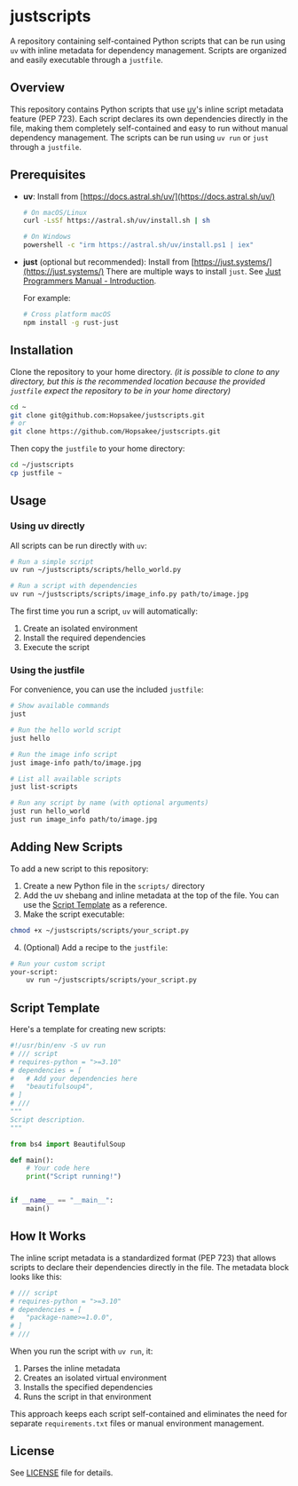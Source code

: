# justscripts

A repository containing self-contained Python scripts that can be run using `uv` with inline metadata for dependency management. Scripts are organized and easily executable through a `justfile`.

## Overview

This repository contains Python scripts that use [uv](https://docs.astral.sh/uv/)'s inline script metadata feature (PEP 723). Each script declares its own dependencies directly in the file, making them completely self-contained and easy to run without manual dependency management. The scripts can be run using `uv run` or `just` through a `justfile`.

## Prerequisites

- **uv**: Install from [https://docs.astral.sh/uv/](https://docs.astral.sh/uv/)
  ```bash
  # On macOS/Linux
  curl -LsSf https://astral.sh/uv/install.sh | sh
  
  # On Windows
  powershell -c "irm https://astral.sh/uv/install.ps1 | iex"
  ```

- **just** (optional but recommended): Install from [https://just.systems/](https://just.systems/)
  There are multiple ways to install `just`. See [Just Programmers Manual - Introduction](https://just.systems/man/en/packages.html).

  For example:
  ```bash
  # Cross platform macOS
  npm install -g rust-just
  ```

## Installation

Clone the repository to your home directory.
_(it is possible to clone to any directory, but this is the recommended location because the provided `justfile` expect the repository to be in your home directory)_

```bash
cd ~
git clone git@github.com:Hopsakee/justscripts.git
# or
git clone https://github.com/Hopsakee/justscripts.git
```

Then copy the `justfile` to your home directory:
```bash
cd ~/justscripts
cp justfile ~
```

## Usage

### Using uv directly

All scripts can be run directly with `uv`:

```bash
# Run a simple script
uv run ~/justscripts/scripts/hello_world.py

# Run a script with dependencies
uv run ~/justscripts/scripts/image_info.py path/to/image.jpg
```

The first time you run a script, `uv` will automatically:
1. Create an isolated environment
2. Install the required dependencies
3. Execute the script

### Using the justfile

For convenience, you can use the included `justfile`:

```bash
# Show available commands
just

# Run the hello world script
just hello

# Run the image info script
just image-info path/to/image.jpg

# List all available scripts
just list-scripts

# Run any script by name (with optional arguments)
just run hello_world
just run image_info path/to/image.jpg
```

## Adding New Scripts

To add a new script to this repository:

1. Create a new Python file in the `scripts/` directory
2. Add the uv shebang and inline metadata at the top of the file. You can use the [Script Template](#script-template) as a reference.
3. Make the script executable:

```bash
chmod +x ~/justscripts/scripts/your_script.py
```

4. (Optional) Add a recipe to the `justfile`:

```bash
# Run your custom script
your-script:
    uv run ~/justscripts/scripts/your_script.py
```

## Script Template

Here's a template for creating new scripts:

```python
#!/usr/bin/env -S uv run
# /// script
# requires-python = ">=3.10"
# dependencies = [
#   # Add your dependencies here
#   "beautifulsoup4",
# ]
# ///
"""
Script description.
"""

from bs4 import BeautifulSoup

def main():
    # Your code here
    print("Script running!")


if __name__ == "__main__":
    main()
```

## How It Works

The inline script metadata is a standardized format (PEP 723) that allows scripts to declare their dependencies directly in the file. The metadata block looks like this:

```python
# /// script
# requires-python = ">=3.10"
# dependencies = [
#   "package-name>=1.0.0",
# ]
# ///
```

When you run the script with `uv run`, it:
1. Parses the inline metadata
2. Creates an isolated virtual environment
3. Installs the specified dependencies
4. Runs the script in that environment

This approach keeps each script self-contained and eliminates the need for separate `requirements.txt` files or manual environment management.

## License

See [LICENSE](LICENSE) file for details.
